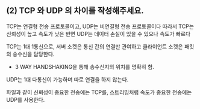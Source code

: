## (2) TCP 와 UDP 의 차이를 작성해주세요.
TCP는 연결형 전송 프로토콜이고, UDP는 비연결형 전송 프로토콜이다
따라서 TCP는 신뢰성이 높고 속도가 낮은 반면 UDP는 데이터 손실이 있을 수 있으나 속도가 빠르다

TCP는 1대 1통신으로, 서버 소켓은 통신 간의 연결만 관여하고 클라이언트 소켓은 패킷의 송수신을 담당한다.
* 3 WAY HANDSHAKING을 통해 송수신지의 위치를 명확히 함.

UDP는 1대 다통신이 가능하며 따로 연결을 하지 않는다.

파일과 같이 신뢰성이 중요한 전송에는 TCP를, 스트리밍처럼 속도가 중요한 전송에는 UDP를 사용한다.
